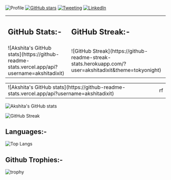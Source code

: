 

![Profile](https://Visitor-badge.glitch.me/badge?page_id=akshitadixit.akshitadixit-gh-visitors)
[![GitHub stars](https://img.shields.io/github/stars/akshitadixit.svg?style=social&label=Star&maxAge=2592000)](https://GitHub.com/akshitadixit/stargazers/)
[![Tweeting](https://img.shields.io/twitter/url/http/shields.io.svg?style=social)](https://twitter.com/plastic96_)
[![LinkedIn][linkedin-shield]][linkedin-url]

<script src="https://cdn.mathjax.org/mathjax/latest/MathJax.js?config=TeX-AMS-MML_HTMLorMML" type="text/javascript"></script>
<table border="0">
 <tr>
    <td><h2>GitHub Stats:-</h2></td>
    <td><h2>GitHub Streak:-</h2></td>
 </tr>
 <tr>
    <td>![Akshita's GitHub stats](https://github-readme-stats.vercel.app/api?username=akshitadixit)
</td>
    <td>![GitHub Streak](https://github-readme-streak-stats.herokuapp.com/?user=akshitadixit&theme=tokyonight)</td>
 </tr>
</table>

<table>
<tr>
<td> <div markdown='1'> ![Akshita's GitHub stats](https://github-readme-stats.vercel.app/api?username=akshitadixit)</div></td>
<td> rf</td>
</tr>
</table>

 
![Akshita's GitHub stats](https://github-readme-stats.vercel.app/api?username=akshitadixit)


![GitHub Streak](https://github-readme-streak-stats.herokuapp.com/?user=akshitadixit&theme=tokyonight)

## Languages:- 
![Top Langs](https://github-readme-stats.vercel.app/api/top-langs/?username=akshitadixit&layout=compact&theme=vision-friendly-dark)<!--&langs_count=6)-->

## Github Trophies:- 
![trophy](https://github-profile-trophy.vercel.app/?username=akshitadixit&theme=gruvbox)


[linkedin-shield]: https://img.shields.io/badge/-LinkedIn-black.svg?style=plastic&logo=linkedin&colorB=darkblue
[linkedin-url]: https://www.linkedin.com/in/akshitadixit/
